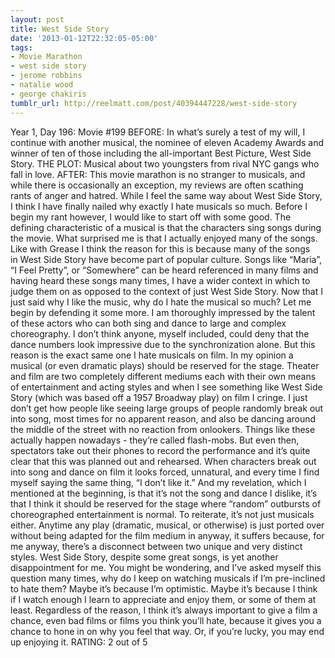 ```yaml
---
layout: post
title: West Side Story
date: '2013-01-12T22:32:05-05:00'
tags:
- Movie Marathon
- west side story
- jerome robbins
- natalie wood
- george chakiris
tumblr_url: http://reelmatt.com/post/40394447228/west-side-story
---
```

Year 1, Day 196: Movie #199
BEFORE: In what’s surely a test of my will, I continue with another musical, the nominee of eleven Academy Awards and winner of ten of those including the all-important Best Picture, West Side Story.
THE PLOT: Musical about two youngsters from rival NYC gangs who fall in love.
AFTER: This movie marathon is no stranger to musicals, and while there is occasionally an exception, my reviews are often scathing rants of anger and hatred. While I feel the same way about West Side Story, I think I have finally nailed why exactly I hate musicals so much.
Before I begin my rant however, I would like to start off with some good. The defining characteristic of a musical is that the characters sing songs during the movie. What surprised me is that I actually enjoyed many of the songs. Like with Grease I think the reason for this is because many of the songs in West Side Story have become part of popular culture. Songs like “Maria”, “I Feel Pretty”, or “Somewhere” can be heard referenced in many films and having heard these songs many times, I have a wider context in which to judge them on as opposed to the context of just West Side Story.
Now that I just said why I like the music, why do I hate the musical so much? Let me begin by defending it some more. I am thoroughly impressed by the talent of these actors who can both sing and dance to large and complex choreography. I don’t think anyone, myself included, could deny that the dance numbers look impressive due to the synchronization alone. But this reason is the exact same one I hate musicals on film. In my opinion a musical (or even dramatic plays) should be reserved for the stage. Theater and film are two completely different mediums each with their own means of entertainment and acting styles and when I see something like West Side Story (which was based off a 1957 Broadway play) on film I cringe. I just don’t get how people like seeing large groups of people randomly break out into song, most times for no apparent reason, and also be dancing around the middle of the street with no reaction from onlookers. Things like these actually happen nowadays - they’re called flash-mobs. But even then, spectators take out their phones to record the performance and it’s quite clear that this was planned out and rehearsed. When characters break out into song and dance on film it looks forced, unnatural, and every time I find myself saying the same thing, “I don’t like it.” And my revelation, which I mentioned at the beginning, is that it’s not the song and dance I dislike, it’s that I think it should be reserved for the stage where “random” outbursts of choreographed entertainment is normal. To reiterate, it’s not just musicals either. Anytime any play (dramatic, musical, or otherwise) is just ported over without being adapted for the film medium in anyway, it suffers because, for me anyway, there’s a disconnect between two unique and very distinct styles.
West Side Story, despite some great songs, is yet another disappointment for me. You might be wondering, and I’ve asked myself this question many times, why do I keep on watching musicals if I’m pre-inclined to hate them? Maybe it’s because I’m optimistic. Maybe it’s because I think if I watch enough I learn to appreciate and enjoy them, or some of them at least. Regardless of the reason, I think it’s always important to give a film a chance, even bad films or films you think you’ll hate, because it gives you a chance to hone in on why you feel that way. Or, if you’re lucky, you may end up enjoying it.
RATING: 2 out of 5
